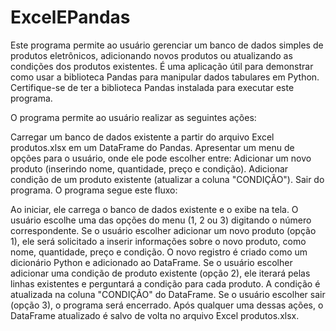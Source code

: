 # ExcelEPandas

Este programa permite ao usuário gerenciar um banco de dados simples de produtos eletrônicos, adicionando novos produtos ou atualizando as condições dos produtos existentes. É uma aplicação útil para demonstrar como usar a biblioteca Pandas para manipular dados tabulares em Python. Certifique-se de ter a biblioteca Pandas instalada para executar este programa.

O programa permite ao usuário realizar as seguintes ações:

Carregar um banco de dados existente a partir do arquivo Excel produtos.xlsx em um DataFrame do Pandas.
Apresentar um menu de opções para o usuário, onde ele pode escolher entre:
Adicionar um novo produto (inserindo nome, quantidade, preço e condição).
Adicionar condição de um produto existente (atualizar a coluna "CONDIÇÃO").
Sair do programa.
O programa segue este fluxo:

Ao iniciar, ele carrega o banco de dados existente e o exibe na tela.
O usuário escolhe uma das opções do menu (1, 2 ou 3) digitando o número correspondente.
Se o usuário escolher adicionar um novo produto (opção 1), ele será solicitado a inserir informações sobre o novo produto, como nome, quantidade, preço e condição. O novo registro é criado como um dicionário Python e adicionado ao DataFrame.
Se o usuário escolher adicionar uma condição de produto existente (opção 2), ele iterará pelas linhas existentes e perguntará a condição para cada produto. A condição é atualizada na coluna "CONDIÇÃO" do DataFrame.
Se o usuário escolher sair (opção 3), o programa será encerrado.
Após qualquer uma dessas ações, o DataFrame atualizado é salvo de volta no arquivo Excel produtos.xlsx.

